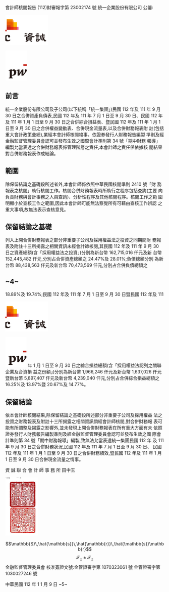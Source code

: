 會計師核閱報告
(112)財審報字第 23002174 號 統一企業股份有限公司 公鑒:

![0_image_0.png](0_image_0.png)

![0_image_1.png](0_image_1.png)

## 前言

統一企業股份有限公司及子公司(以下統稱「統一集團」)民國 112 年及 111 年 9 月 30 日之合併資產負債表,民國 112 年及 111 年 7 月 1 日至 9 月 30 日、民國 112 年及 111 年 1 月 1 日至 9 月 30 日之合併綜合損益表、暨民國 112 年及 111 年 1 月 1 日至 9 月 30 日之合併權益變動表、合併現金流量表,以及合併財務報表附 註(包括重大會計政策彙總),業經本會計師核閱竣事。依證券發行人財務報告編製 準則及經金融監督管理委員會認可並發布生效之國際會計準則第 34 號「期中財務 報導」編製允當表達之合併財務報表係管理階層之責任,本會計師之責任係依據核 閱結果對合併財務報表作成結論。

## 範圍

除保留結論之基礎段所述者外,本會計師係依照中華民國核閱準則 2410 號「財 務報表之核閱」執行核閱工作。核閱合併財務報表時所執行之程序包括查詢(主要 向負責財務與會計事務之人員查詢)、分析性程序及其他核閱程序。核閱工作之範 圍明顯小於查核工作之範圍,因此本會計師可能無法察覺所有可藉由查核工作辨認 之重大事項,故無法表示查核意見。

## 保留結論之基礎

列入上開合併財務報表之部分非重要子公司及採用權益法之投資之同期間財 務報表及附註十三所揭露之相關資訊未經會計師核閱,其民國 112 年及 111 年 9 月 30 日之資產總額(含「採用權益法之投資」)分別為新台幣 162,715,016 仟元及新 台幣 152,445,482 仟元,分別占合併資產總額之 24.47%及 28.01%;負債總額分別 為新台幣 88,438,563 仟元及新台幣 70,473,569 仟元,分別占合併負債總額之

## ~4~

18.89%及 19.74%;民國 112 年及 111 年 7 月 1 日至 9 月 30 日暨民國 112 年及 111

![1_image_0.png](1_image_0.png)

![1_image_1.png](1_image_1.png) 年 1 月 1 日至 9 月 30 日之綜合損益總額(含「採用權益法認列之關聯企業及合資損 益之份額」)分別為新台幣 1,966,246 仟元及新台幣 1,637,026 仟元暨新台幣 5,897,407 仟元及新台幣 4,239,040 仟元,分別占合併綜合損益總額之 16.25%及 13.97%暨 20.67%及 14.77%。

## 保留結論

依本會計師核閱結果,除保留結論之基礎段所述部分非重要子公司及採用權益 法之投資之財務報表及附註十三所揭露之相關資訊倘經會計師核閱,對合併財務報 表可能有所調整及揭露之影響外,並未發現上開合併財務報表在所有重大方面有未 依照證券發行人財務報告編製準則及經金融監督管理委員會認可並發布生效之國 際會計準則第 34 號「期中財務報導」編製,致無法允當表達統一集團民國 112 年 及 111 年 9 月 30 日之合併財務狀況,民國 112 年及 111 年 7 月 1 日至 9 月 30 日、 民國 112 年及 111 年 1 月 1 日至 9 月 30 日之合併財務績效,暨民國 112 年及 111 年 1 月 1 日至 9 月 30 日合併現金流量之情事。

資 誠 聯 合 會 計 師 事 務 所
田中玉

![1_image_2.png](1_image_2.png)

$$\mathbb{S}\,\hat{\mathbb{s}}\,\hat{\mathbb{r}}\,\hat{\mathbb{s}}\mathbb{r}$$
$$\mathcal{F}_{\pm}\pm\mathcal{F}_{\pm}$$
金融監督管理委員會 核准簽證文號:金管證審字第 1070323061 號 金管證審字第 1030027246 號

中華民國 112 年 1 1 月 9 日
~5~
